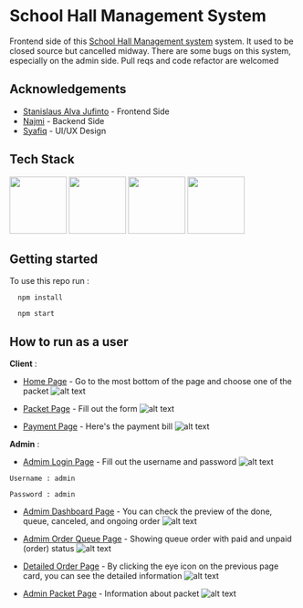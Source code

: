 
# School Hall Management System

Frontend side of this [School Hall Management system](https://school-hall-management.vercel.app/) system. It used to be closed source but cancelled midway. 
There are some bugs on this system, especially on the admin side. Pull reqs and code refactor are welcomed



## Acknowledgements

 - [Stanislaus Alva Jufinto](https://github.com/AlvaJufinto/) - Frontend Side
 - [Najmi](https://github.com/NAoHR) - Backend Side
 - [Syafiq](https://www.instagram.com/cy.apiq/) - UI/UX Design



## Tech Stack

<p float="left">
  <img src="https://media.discordapp.net/attachments/1021751620331126865/1021757798259888240/node-logo.png" width="100" />
  <img src="https://media.discordapp.net/attachments/1021751620331126865/1021757798612217927/react-logo.png" width="100" />
  <img src="https://media.discordapp.net/attachments/1021751620331126865/1021757798612217927/react-logo.png" width="100" /> 
  <img src="https://media.discordapp.net/attachments/1021751620331126865/1021758896152518666/unknown.png" width="100" />
</p>

## Getting started

To use this repo run :

```
  npm install
```

```
  npm start
```


## How to run as a user
**Client** :

- [Home Page](https://school-hall-management.vercel.app/) - Go to the most bottom of the page and choose one of the packet
![alt text](https://media.discordapp.net/attachments/1021751620331126865/1021751708348592230/unknown.png?width=823&height=415)

- [Packet Page](https://school-hall-management.vercel.app/) - Fill out the form
![alt text](https://media.discordapp.net/attachments/1021751620331126865/1021752773001347193/unknown.png?width=825&height=415)

- [Payment Page](https://school-hall-management.vercel.app/) - Here's the payment bill
![alt text](https://media.discordapp.net/attachments/1021751620331126865/1021753334660612146/unknown.png?width=605&height=415)

**Admin** : 

- [Admim Login Page](https://school-hall-management.vercel.app/admin/login) - Fill out the username and password
![alt text](https://media.discordapp.net/attachments/1021751620331126865/1021754208128602172/unknown.png?width=731&height=415)

``
Username : admin
``

``
Password : admin
``

- [Admim Dashboard Page](https://school-hall-management.vercel.app/admin/dashboard) - You can check the preview of the done, queue, canceled, and ongoing order
![alt text](https://media.discordapp.net/attachments/1021751620331126865/1021754477784600586/unknown.png?width=617&height=415)
 
- [Admim Order Queue Page](https://school-hall-management.vercel.app/admin/order-queue) - Showing queue order with paid and unpaid (order) status
![alt text](https://media.discordapp.net/attachments/1021751620331126865/1021754996590641213/unknown.png?width=582&height=415)

- [Detailed Order Page](https://school-hall-management.vercel.app/admin/dashboard) - By clicking the eye icon on the previous page card, you can see the detailed information
![alt text](https://media.discordapp.net/attachments/1021751620331126865/1021755823870976050/unknown.png?width=692&height=415)
 
- [Admin Packet Page](https://school-hall-management.vercel.app/admin/dashboard) - Information about packet
![alt text](https://media.discordapp.net/attachments/1021751620331126865/1021756154495373364/unknown.png?width=570&height=415)
 

